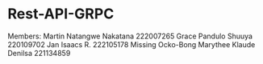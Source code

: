 # Rest-API-GRPC
Members:
Martin Natangwe Nakatana 222007265 
Grace Pandulo Shuuya 220109702
Jan Isaacs R. 222105178
Missing Ocko-Bong Marythee Klaude Denilsa 221134859
